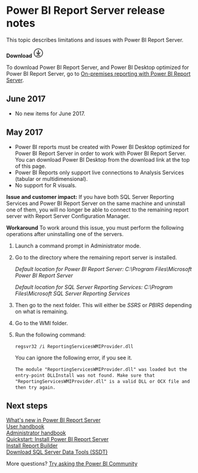 <properties
   pageTitle="Power BI Report Server release notes"
   description="This topic describes limitations and issues with Power BI Report Server."
   services="powerbi"
   documentationCenter=""
   authors="guyinacube"
   manager="erikre"
   backup=""
   editor=""
   tags=""
   qualityFocus="no"
   qualityDate=""/>

<tags
   ms.service="powerbi"
   ms.devlang="NA"
   ms.topic="article"
   ms.tgt_pltfrm="NA"
   ms.workload="powerbi"
   ms.date="06/12/2017"
   ms.author="asaxton"/>

# Power BI Report Server release notes

This topic describes limitations and issues with Power BI Report Server.

 **Download** ![download](media/download.png "download")

To download Power BI Report Server, and Power BI Desktop optimized for Power BI Report Server, go to [On-premises reporting with Power BI Report Server](https://powerbi.microsoft.com/report-server/).

## June 2017

* No new items for June 2017.

## May 2017

* Power BI reports must be created with Power BI Desktop optimized for Power BI Report Server in order to work with Power BI Report Server. You can download Power BI Desktop from the download link at the top of this page.
* Power BI Reports only support live connections to Analysis Services (tabular or multidimensional).
* No support for R visuals.

**Issue and customer impact:** If you have both SQL Server Reporting Services and Power BI Report Server on the same machine and uninstall one of them, you will no longer be able to connect to the remaining report server with Report Server Configuration Manager.

**Workaround** To work around this issue, you must perform the following operations after uninstalling one of the servers.

1. Launch a command prompt in Administrator mode.
2. Go to the directory where the remaining report server is installed.

    *Default location for Power BI Report Server: C:\Program Files\Microsoft Power BI Report Server*

    *Default location for SQL Server Reporting Services: C:\Program Files\Microsoft SQL Server Reporting Services*

3. Then go to the next folder. This will either be *SSRS* or *PBIRS* depending on what is remaining.
4. Go to the WMI folder.
5. Run the following command:

    ```
    regsvr32 /i ReportingServicesWMIProvider.dll
    ```

    You can ignore the following error, if you see it.

    ```
    The module "ReportingServicesWMIProvider.dll" was loaded but the entry-point DLLInstall was not found. Make sure that "ReportingServicesWMIProvider.dll" is a valid DLL or OCX file and then try again.
    ```

## Next steps

[What's new in Power BI Report Server](reportserver-whats-new.md)  
[User handbook](reportserver-user-handbook-overview.md)  
[Administrator handbook](reportserver-admin-handbook-overview.md)  
[Quickstart: Install Power BI Report Server](reportserver-quickstart-install-report-server.md)  
[Install Report Builder](https://docs.microsoft.com/sql/reporting-services/install-windows/install-report-builder)  
[Download SQL Server Data Tools (SSDT)](http://go.microsoft.com/fwlink/?LinkID=616714)

More questions? [Try asking the Power BI Community](https://community.powerbi.com/)